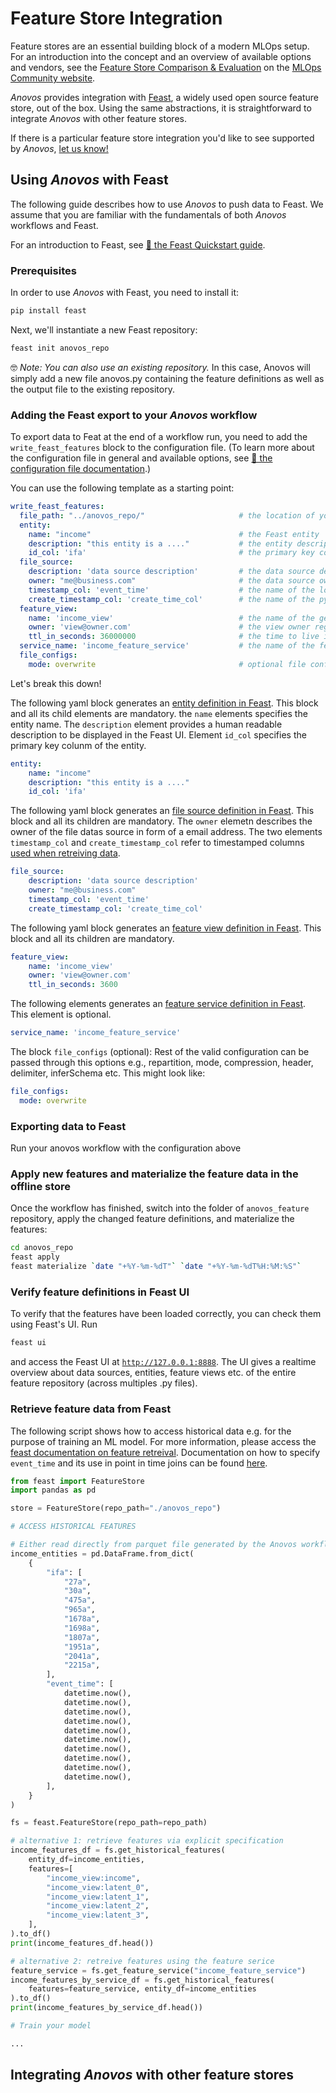 # Feature Store Integration

Feature stores are an essential building block of a modern MLOps setup.
For an introduction into the concept and an overview of available options and vendors, see the
[Feature Store Comparison & Evaluation](https://mlops.community/learn/feature-store/)
on the [MLOps Community website](https://mlops.community/).

_Anovos_ provides integration with [Feast](https://www.feast.dev), a widely used open source feature store,
out of the box.
Using the same abstractions, it is straightforward to integrate _Anovos_ with other feature stores.

If there is a particular feature store integration you'd like to see supported by _Anovos_,
[let us know!](../community/communication.md)

## Using _Anovos_ with Feast

The following guide describes how to use _Anovos_ to push data to Feast.
We assume that you are familiar with the fundamentals of both _Anovos_ workflows and Feast.

For an introduction to Feast, see [📖 the Feast Quickstart guide](https://docs.feast.dev/getting-started/quickstart).

### Prerequisites

In order to use _Anovos_ with Feast, you need to install it:

```bash
pip install feast
```

Next, we'll instantiate a new Feast repository:

```bash
feast init anovos_repo
```

🤓  _Note: You can also use an existing repository._
In this case, Anovos will simply add a new file anovos.py containing the feature definitions as well as the
output file to the existing repository.

### Adding the Feast export to your _Anovos_ workflow

To export data to Feat at the end of a workflow run, you need to add the `write_feast_features` block
to the configuration file. (To learn more about the configuration file in general and available options,
see [📖 the configuration file documentation](config_file.md).)

You can use the following template as a starting point:

```yaml
write_feast_features:
  file_path: "../anovos_repo/"                     # the location of your Feast repository
  entity:
    name: "income"                                 # the Feast entity
    description: "this entity is a ...."           # the entity description used by Feast
    id_col: 'ifa'                                  # the primary key columnm to identify this entity by
  file_source:
    description: 'data source description'         # the data source description used by Feast
    owner: "me@business.com"                       # the data source owner registered in Feast
    timestamp_col: 'event_time'                    # the name of the logical timetamp at which the feature was observed
    create_timestamp_col: 'create_time_col'        # the name of the pyhsical timetamp (wallclock time) of when the feature value was computed
  feature_view:
    name: 'income_view'                            # the name of the generated feature view
    owner: 'view@owner.com'                        # the view owner registered in Feast
    ttl_in_seconds: 36000000                       # the time to live in seconds for features in this view. Feast will use this value to look backwards when performing point in time joins
  service_name: 'income_feature_service'           # the name of the feature service generated by the workflow
  file_configs:
    mode: overwrite                                # optional file config. See [here](https://docs.anovos.ai/using-anovos/config_file.html#write_main) for an example
```

Let's break this down!

The following yaml block generates an [entity definition in Feast](https://docs.feast.dev/v/master/getting-started/concepts/entity).
This block and all its child elements are mandatory.
the ```name``` elements specifies the entity name. The ```description``` element provides a human readable description to be displayed
in the Feast UI. Element ```id_col``` specifies the primary key colunm of the entity.
```yaml
entity:
    name: "income"
    description: "this entity is a ...."
    id_col: 'ifa'
```

The following yaml block generates an [file source definition in Feast](https://docs.feast.dev/getting-started/concepts/data-source). This block and all its children are mandatory.
The ```owner``` elemetn describes the owner of the file datas source in form of a email address. The two elements ```timestamp_col``` and ```create_timestamp_col``` refer to timestamped columns [used when retreiving data](https://docs.feast.dev/getting-started/concepts/point-in-time-joins).
```yaml
file_source:
    description: 'data source description'
    owner: "me@business.com"
    timestamp_col: 'event_time'
    create_timestamp_col: 'create_time_col'
```

The following yaml block generates an [feature view definition in Feast](https://docs.feast.dev/getting-started/concepts/feature-view). This block and all its children are mandatory.
```yaml
feature_view:
    name: 'income_view'
    owner: 'view@owner.com'
    ttl_in_seconds: 3600
```

The following elements generates an [feature service definition in Feast](https://docs.feast.dev/getting-started/concepts/feature-retrieval). This element is optional.
```yaml
service_name: 'income_feature_service'
```
The block `file_configs` (optional): Rest of the valid configuration can be passed through this options e.g.,
  repartition,  mode,  compression,  header,  delimiter,  inferSchema etc. This might look like:
```yaml
file_configs:
  mode: overwrite
```

### Exporting data to Feast

Run your anovos workflow with the configuration above

### Apply new features and materialize the feature data in the offline store

Once the workflow has finished, switch into the folder of `anovos_feature` repository,
apply the changed feature definitions, and materialize the features:

```bash
cd anovos_repo
feast apply
feast materialize `date "+%Y-%m-%dT"` `date "+%Y-%m-%dT%H:%M:%S"`
```

### Verify feature definitions in Feast UI

To verify that the features have been loaded correctly, you can check them using Feast's UI.
Run

```bash
feast ui
```

and access the Feast UI at [`http://127.0.0.1:8888`](http://127.0.0.1:8888). The UI gives a realtime overview about data sources, entities, feature views etc. of the entire feature repository (across multiples .py files).

### Retrieve feature data from Feast

The following script shows how to access historical data e.g. for the purpose of training an ML model. For more information, please access the [feast documentation on feature retreival](https://docs.feast.dev/getting-started/concepts/feature-retrieval). Documentation on how to specify ```event_time``` and its use in point in time joins can be found [here](https://docs.feast.dev/getting-started/concepts/point-in-time-joins).

```python
from feast import FeatureStore
import pandas as pd

store = FeatureStore(repo_path="./anovos_repo")

# ACCESS HISTORICAL FEATURES

# Either read directly from parquet file generated by the Anovos workflow or generate manually
income_entities = pd.DataFrame.from_dict(
    {
        "ifa": [
            "27a",
            "30a",
            "475a",
            "965a",
            "1678a",
            "1698a",
            "1807a",
            "1951a",
            "2041a",
            "2215a",
        ],
        "event_time": [
            datetime.now(),
            datetime.now(),
            datetime.now(),
            datetime.now(),
            datetime.now(),
            datetime.now(),
            datetime.now(),
            datetime.now(),
            datetime.now(),
            datetime.now(),
        ],
    }
)

fs = feast.FeatureStore(repo_path=repo_path)

# alternative 1: retrieve features via explicit specification
income_features_df = fs.get_historical_features(
    entity_df=income_entities,
    features=[
        "income_view:income",
        "income_view:latent_0",
        "income_view:latent_1",
        "income_view:latent_2",
        "income_view:latent_3",
    ],
).to_df()
print(income_features_df.head())

# alternative 2: retreive features using the feature serice
feature_service = fs.get_feature_service("income_feature_service")
income_features_by_service_df = fs.get_historical_features(
    features=feature_service, entity_df=income_entities
).to_df()
print(income_features_by_service_df.head())

# Train your model

...
```

## Integrating _Anovos_ with other feature stores
